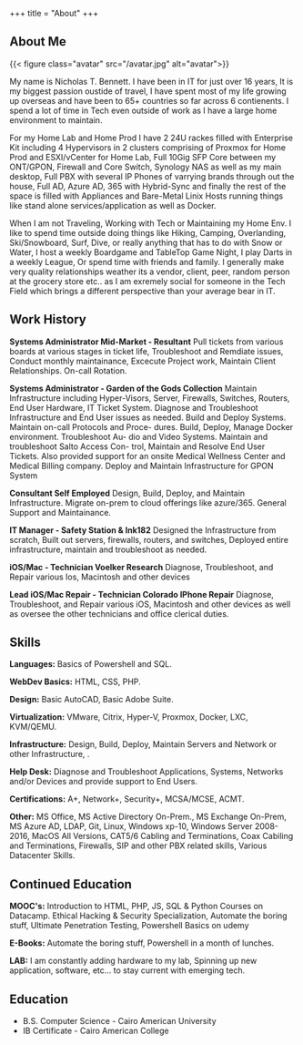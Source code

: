 +++
title = "About"
+++

## About Me

{{< figure class="avatar" src="/avatar.jpg" alt="avatar">}}

My name is Nicholas T. Bennett. I have been in IT for just over 16 years, It is my biggest passion oustide of travel, I have spent most of my life growing up overseas and have been to 65+ countries so far across 6 contienents. I spend a lot of time in Tech even outside of work as I have a large home environment to maintain. 

For my Home Lab and Home Prod I have 2 24U rackes filled with Enterprise Kit including 4 Hypervisors in 2 clusters comprising of Proxmox for Home Prod and ESXI/vCenter for Home Lab, Full 10Gig SFP Core between my ONT/GPON, Firewall and Core Switch, Synology NAS as well as my main desktop, Full PBX with several IP Phones of varrying brands through out the house, Full AD, Azure AD, 365 with Hybrid-Sync and finally the rest of the space is filled with Appliances and Bare-Metal Linix Hosts running things like stand alone services/application as well as Docker. 

When I am not Traveling, Working with Tech or Maintaining my Home Env. I like to spend time outside doing things like Hiking, Camping, Overlanding, Ski/Snowboard, Surf, Dive, or really anything that has to do with Snow or Water, I host a weekly Boardgame and TableTop Game Night, I play Darts in a weekly League, Or spend time with friends and family. I generally make very quality relationships weather its a vendor, client, peer, random person at the grocery store etc.. as I am exremely social for someone in the Tech Field which brings a different perspective than your average bear in IT. 

## Work History

**Systems Administrator Mid-Market - Resultant**
Pull tickets from various boards at various stages in ticket life, Troubleshoot and Remdiate issues, Conduct monthly maintainance, Excecute Project work, Maintain Client Relationships. On-call Rotation.

**Systems Administrator - Garden of the Gods Collection**
Maintain Infrastructure including Hyper-Visors, Server, Firewalls,
Switches, Routers, End User Hardware, IT Ticket System. Diagnose
and Troubleshoot Infrastructure and End User issues as needed.
Build and Deploy Systems. Maintain on-call Protocols and Proce-
dures. Build, Deploy, Manage Docker environment. Troubleshoot Au-
dio and Video Systems. Maintain and troubleshoot Salto Access Con-
trol, Maintain and Resolve End User Tickets. Also provided support
for an onsite Medical Wellness Center and Medical Billing company.
Deploy and Maintain Infrastructure for GPON System

**Consultant Self Employed**
Design, Build, Deploy, and Maintain Infrastructure.
Migrate on-prem to cloud offerings like azure/365.
General Support and Maintainance.

**IT Manager - Safety Station & Ink182**
Designed the Infrastructure from scratch, Built out servers, firewalls,
routers, and switches, Deployed entire infrastructure, maintain and
troubleshoot as needed.

**iOS/Mac - Technician Voelker Research**
Diagnose, Troubleshoot, and Repair various Ios, Macintosh and other
devices

**Lead iOS/Mac Repair - Technician Colorado IPhone Repair**
Diagnose, Troubleshoot, and Repair various iOS, Macintosh and other
devices as well as oversee the other technicians and office clerical
duties.

## Skills

**Languages:** Basics of Powershell
and SQL.

**WebDev Basics:** HTML, CSS, PHP.

**Design:** Basic AutoCAD, Basic Adobe Suite.

**Virtualization:** VMware, Citrix,
Hyper-V, Proxmox, Docker, LXC,
KVM/QEMU.

**Infrastructure:** Design, Build, Deploy,
Maintain Servers and Network or
other Infrastructure, .

**Help Desk:** Diagnose and
Troubleshoot Applications, Systems,
Networks and/or Devices and provide
support to End Users.

**Certifications:** A+, Network+,
Security+, MCSA/MCSE, ACMT.

**Other:** MS Office, MS Active Directory
On-Prem., MS Exchange On-Prem, MS
Azure AD, LDAP, Git, Linux, Windows
xp-10, Windows Server 2008-2016,
MacOS All Versions, CAT5/6 Cabling
and Terminations, Coax Cabiling and
Terminations, Firewalls, SIP and other
PBX related skills, Various Datacenter
Skills.

## Continued Education 

**MOOC's:** Introduction to HTML, PHP, JS, SQL & Python Courses on Datacamp.
Ethical Hacking & Security Specialization, Automate the boring stuff, Ultimate Penetration Testing, Powershell Basics on udemy

**E-Books:** Automate the boring stuff, Powershell in a month of lunches.

**LAB:** I am constantly adding hardware to my lab, Spinning up new application, software, etc... to stay current with emerging tech. 


## Education

* B.S. Computer Science - Cairo American University
* IB Certificate - Cairo American College

[^1]: This is the first footnote.
[^2]: This is the second footnote.
